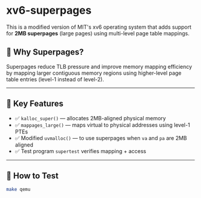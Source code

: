 # xv6-superpages

This is a modified version of MIT's xv6 operating system that adds support for **2MB superpages** (large pages) using multi-level page table mappings.

## 🧠 Why Superpages?

Superpages reduce TLB pressure and improve memory mapping efficiency by mapping larger contiguous memory regions using higher-level page table entries (level-1 instead of level-2).

---

## 🔧 Key Features

- ✅ `kalloc_super()` — allocates 2MB-aligned physical memory
- ✅ `mappages_large()` — maps virtual to physical addresses using level-1 PTEs
- ✅ Modified `uvmalloc()` — to use superpages when `va` and `pa` are 2MB aligned
- ✅ Test program `supertest` verifies mapping + access

---

## 🧪 How to Test

```bash
make qemu
